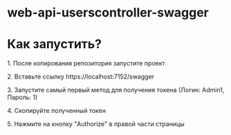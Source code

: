 # web-api-userscontroller-swagger

<h1>Как запустить?</h1>
<p>1. После копирования репозитория запустите проект</p>
<p>2. Вставьте ссылку https://localhost:7152/swagger</p>
<p>3. Запустите самый первый метод для получения токена (Логин: Admin1, Пароль: 1)</p>
<p>4. Скопируйте полученный токен</p>
<p>5. Нажмите на кнопку "Authorize" в правой части страницы</p>

